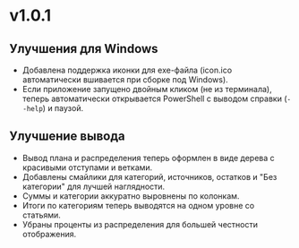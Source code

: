 # v1.0.1

## Улучшения для Windows
- Добавлена поддержка иконки для exe-файла (icon.ico автоматически вшивается при сборке под Windows).
- Если приложение запущено двойным кликом (не из терминала), теперь автоматически открывается PowerShell с выводом справки (`--help`) и паузой.

## Улучшение вывода
- Вывод плана и распределения теперь оформлен в виде дерева с красивыми отступами и ветками.
- Добавлены смайлики для категорий, источников, остатков и "Без категории" для лучшей наглядности.
- Суммы и категории аккуратно выровнены по колонкам.
- Итоги по категориям теперь выводятся на одном уровне со статьями.
- Убраны проценты из распределения для большей честности отображения.
